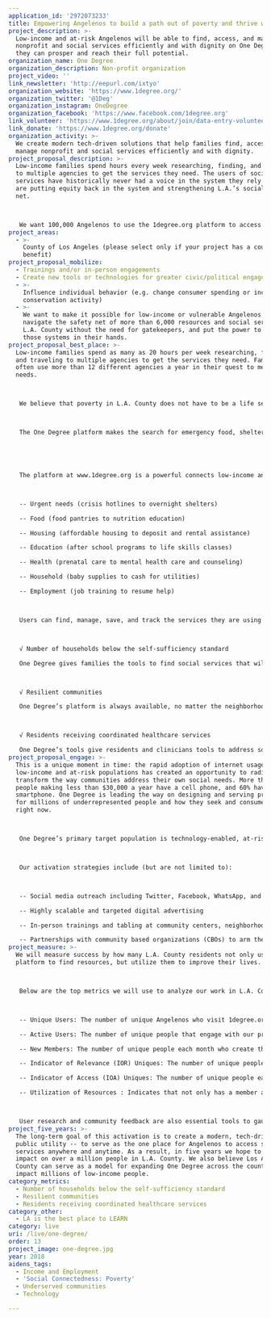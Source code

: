```yaml
---
application_id: '2972073233'
title: Empowering Angelenos to build a path out of poverty and thrive with One Degree
project_description: >-
  Low-income and at-risk Angelenos will be able to find, access, and manage
  nonprofit and social services efficiently and with dignity on One Degree so
  they can prosper and reach their full potential.
organization_name: One Degree
organization_description: Non-profit organization
project_video: ''
link_newsletter: 'http://eepurl.com/ixtyo'
organization_website: 'https://www.1degree.org/'
organization_twitter: '@1Deg'
organization_instagram: OneDegree
organization_facebook: 'https://www.facebook.com/1degree.org'
link_volunteer: 'https://www.1degree.org/about/join/data-entry-volunteer-intern'
link_donate: 'https://www.1degree.org/donate'
organization_activity: >-
  We create modern tech-driven solutions that help families find, access, and
  manage nonprofit and social services efficiently and with dignity.
project_proposal_description: >-
  Low-income families spend hours every week researching, finding, and traveling
  to multiple agencies to get the services they need. The users of social
  services have historically never had a voice in the system they rely upon. We
  are putting equity back in the system and strengthening L.A.’s social safety
  net.



   We want 100,000 Angelenos to use the 1degree.org platform to access the support they need to prosper and reach their full potential.
project_areas:
  - >-
    County of Los Angeles (please select only if your project has a countywide
    benefit)
project_proposal_mobilize:
  - Trainings and/or in-person engagements
  - Create new tools or technologies for greater civic/political engagement
  - >-
    Influence individual behavior (e.g. change consumer spending or increase
    conservation activity)
  - >-
    We want to make it possible for low-income or vulnerable Angelenos to
    navigate the safety net of more than 6,000 resources and social services in
    L.A. County without the need for gatekeepers, and put the power to improve
    those systems in their hands.
project_proposal_best_place: >-
  Low-income families spend as many as 20 hours per week researching, finding,
  and traveling to multiple agencies to get the services they need. Families
  often use more than 12 different agencies a year in their quest to meet basic
  needs.



   We believe that poverty in L.A. County does not have to be a life sentence. We want to make it easier for more of L.A. County’s low-income families to navigate the safety net of services without the need for gatekeepers, and put the power to improve those systems in their hands.



   The One Degree platform makes the search for emergency food, shelter, or health services as easy as ordering a book on Amazon. Angelenos deserve an efficient, effective safety net of services. Low-income people and families have agency, and everyone should be able to access the support they need to prosper and reach their full potential. Every resident in the Los Angeles region should have the economic means and cultural capital to lead active, healthy lives.





   The platform at www.1degree.org is a powerful connects low-income and at-risk families directly to more than 6,500 critical social services in L.A. County, including:



   -- Urgent needs (crisis hotlines to overnight shelters)

   -- Food (food pantries to nutrition education)

   -- Housing (affordable housing to deposit and rental assistance)

   -- Education (after school programs to life skills classes)

   -- Health (prenatal care to mental health care and counseling)

   -- Household (baby supplies to cash for utilities)

   -- Employment (job training to resume help)



   Users can find, manage, save, and track the services they are using. One Degree shows people resources that they are eligible for and the next steps to utilize them. Users can add ratings and reviews, and share opportunities with friends or family by email and text. This resource is live and available in L.A. County, but we want to launch a full campaign to grow usage and reliance on this powerful tool to improve lives. There are many of the LIVE metrics this activation will improve, but the three selected include:



   √ Number of households below the self-sufficiency standard

   One Degree gives families the tools to find social services that will help them close the gap to self sufficiency. For many families, these crucial services are the safety net they need in order to build a path out of poverty.



   √ Resilient communities

   One Degree’s platform is always available, no matter the neighborhood and on whatever device they might rely upon. The One Degree platform is intended to serve a broad spectrum of people who are seeking social services or help — even those who may be at-risk of falling into poverty for the first time in their lives.



   √ Residents receiving coordinated healthcare services

   One Degree’s tools give residents and clinicians tools to address social determinants of health such as homelessness, food insecurity, child care resources, job training, and more.
project_proposal_engage: >-
  This is a unique moment in time: the rapid adoption of internet usage among
  low-income and at-risk populations has created an opportunity to radically
  transform the way communities address their own social needs. More than 90% of
  people making less than $30,000 a year have a cell phone, and 60% have a
  smartphone. One Degree is leading the way on designing and serving products
  for millions of underrepresented people and how they seek and consume services
  right now.



   One Degree’s primary target population is technology-enabled, at-risk, young people (ages 18-34) and low-income families. This is a market segment typically marginalized and overlooked by mainstream technology companies, and includes an estimated 48 million people throughout the United States.



   Our activation strategies include (but are not limited to):



   -- Social media outreach including Twitter, Facebook, WhatsApp, and other emerging platforms where our audience spends time

   -- Highly scalable and targeted digital advertising

   -- In-person trainings and tabling at community centers, neighborhood festivals, and other gatherings across L.A. County with help from our collaborators

   -- Partnerships with community based organizations (CBOs) to arm them with marketing materials so they can help spread the word and encourage their staff and clients to use One Degree
project_measure: >-
  We will measure success by how many L.A. County residents not only use the
  platform to find resources, but utilize them to improve their lives.



   Below are the top metrics we will use to analyze our work in L.A. County, and assess our progress.



   -- Unique Users: The number of unique Angelenos who visit 1degree.org tools.

   -- Active Users: The number of unique people that engage with our products on some level.

   -- New Members: The number of unique people each month who create their own One Degree accounts.

   -- Indicator of Relevance (IOR) Uniques: The number of unique people each month who took a specific action that indicates the information they found was relevant to them. Those actions include bookmarking a resource, downloading a document or housing application, sharing a resource, rating or reviewing a resource, etc.

   -- Indicator of Access (IOA) Uniques: The number of unique people each month who took a specific action that indicates they not only found relevant information, but then also took steps to connect with that resource as a result of finding it on One Degree.

   -- Utilization of Resources : Indicates that not only has a member accessed a resource - such as submitting an application - but that they received that service or resource - such as getting into housing. We are beginning to measure this on our platform through a number of pilots and beta features.



   User research and community feedback are also essential tools to gauge the success of our activation.
project_five_years: >-
  The long-term goal of this activation is to create a modern, tech-driven
  public utility -- to serve as the one place for Angelenos to access social
  services anywhere and anytime. As a result, in five years we hope to make an
  impact on over a million people in L.A. County. We also believe Los Angeles
  County can serve as a model for expanding One Degree across the country and
  impact millions of low-income people.
category_metrics:
  - Number of households below the self-sufficiency standard
  - Resilient communities
  - Residents receiving coordinated healthcare services
category_other:
  - LA is the best place to LEARN
category: live
uri: /live/one-degree/
order: 13
project_image: one-degree.jpg
year: 2018
aidens_tags:
  - Income and Employment
  - 'Social Connectedness: Poverty'
  - Underserved communities
  - Technology

---
```

